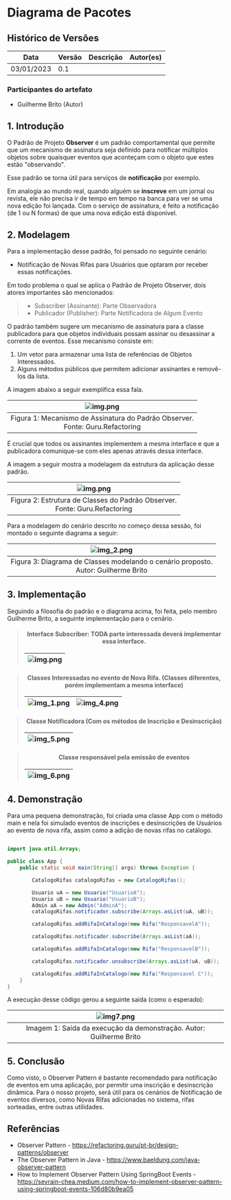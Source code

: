 # Diagrama de Pacotes

## Histórico de Versões

| Data       | Versão | Descrição | Autor(es) |
|------------|--------|-----------|-----------|
| 03/01/2023 | 0.1    |           |           |

### Participantes do artefato

- Guilherme Brito (Autor)

## 1. Introdução

O Padrão de Projeto **Observer** é um padrão comportamental que permite que um mecanismo de assinatura seja definido
para notificar múltiplos objetos
sobre quaisquer eventos que aconteçam com o objeto que estes estão "observando".

Esse padrão se torna útil para serviços de **notificação** por exemplo.

Em analogia ao mundo real, quando alguém se **inscreve** em um jornal ou revista, ele não precisa ir de tempo em tempo
na banca para ver se uma nova edição foi lançada. Com o serviço de assinatura, é feito a notificação (de 1 ou N formas)
de que
uma nova edição está disponível.

## 2. Modelagem

Para a implementação desse padrão, foi pensado no seguinte cenário:

- Notificação de Novas Rifas para Usuários que optaram por receber essas notificações.

Em todo problema o qual se aplica o Padrão de Projeto Observer, dois atores importantes são mencionados:

> - Subscriber (Assinante): Parte Observadora
> - Publicador (Publisher): Parte Notificadora de Algum Evento

O padrão também sugere um mecanismo de assinatura para a classe publicadora para que objetos individuais possam assinar
ou desassinar a corrente de eventos. Esse mecanismo consiste em:

1. Um vetor para armazenar uma lista de referências de Objetos Interessados.
2. Alguns métodos públicos que permitem adicionar assinantes e removê-los da lista.

A imagem abaixo a seguir exemplifica essa fala.

<center>

|                      ![img.png](../../../assets/observer1.png)                      |
|:-----------------------------------------------------------------------------------:|
| Figura 1: Mecanismo de Assinatura do Padrão Observer. <br/> Fonte: Guru.Refactoring |

</center>

É crucial que todos os assinantes implementem a mesma interface e que a publicadora comunique-se com eles apenas através
dessa interface.

A imagem a seguir mostra a modelagem da estrutura da aplicação desse padrão.

<center>

|                    ![img.png](../../../assets/observer2.png)                     |
|:--------------------------------------------------------------------------------:|
| Figura 2: Estrutura de Classes do Padrão Observer. <br/> Fonte: Guru.Refactoring |

</center>

Para a modelagem do cenário descrito no começo dessa sessão, foi montado o seguinte diagrama a seguir:

<center>

|                                 ![img_2.png](../../../assets/observerDiagramClass.png)                                  |
|:----------------------------------------------------------------------------------------:|
| Figura 3: Diagrama de Classes modelando o cenário proposto. <br/> Autor: Guilherme Brito |

</center>

## 3. Implementação

Seguindo a filosofia do padrão e o diagrama acima, foi feita, pelo membro Guilherme Brito, a seguinte implementação para
o
cenário.

<center>

> #### Interface Subscriber: TODA parte interessada deverá implementar essa interface.
> | ![img.png](../../../assets/observerSubscriberInt.png)                                                                       |
> |:-----:|

> #### Classes Interessadas no evento de Nova Rifa. (Classes diferentes, porém implementam a mesma interface)
> | ![img_1.png](../../../assets/observerUsuarioClass.png)| ![img_4.png](../../../assets/observerAdminClass.png)  |
> |:------------------------:|:-----:|

> #### Classe Notificadora (Com os métodos de Inscrição e Desinscrição)
> |  ![img_5.png](../../../assets/observerPublisher.png)   |
> |:-----:|

> #### Classe responsável pela emissão de eventos
> | ![img_6.png](../../../assets/observerCatalogoRifas.png)    |
> |:-----:|

</center>

## 4. Demonstração

Para uma pequena demonstração, foi criada uma classe App com o método main e nela foi simulado eventos de inscrições e
desinscrições de Usuários ao evento de nova rifa, assim como a adição de novas rifas no catálogo.

~~~ java

import java.util.Arrays;

public class App {
    public static void main(String[] args) throws Exception {

        CatalogoRifas catalogoRifas = new CatalogoRifas();

        Usuario uA = new Usuario("UsuarioA");
        Usuario uB = new Usuario("UsuarioB");
        Admin aA = new Admin("AdminA");
        catalogoRifas.notificador.subscribe(Arrays.asList(uA, uB));

        catalogoRifas.addRifaInCatalogo(new Rifa("ResponsavelA"));

        catalogoRifas.notificador.subscribe(Arrays.asList(aA));

        catalogoRifas.addRifaInCatalogo(new Rifa("ResponsavelB"));

        catalogoRifas.notificador.unsubscribe(Arrays.asList(uA, uB));

        catalogoRifas.addRifaInCatalogo(new Rifa("Responsavel C"));
    }
}

~~~

A execução desse código gerou a seguinte saída (como o esperado):

<center>

| ![img7.png](../../../assets/saidaObserver.png) |
|:--:|
| Imagem 1: Saída da execução da demonstração. Autor: Guilherme Brito |


</center>

## 5. Conclusão

Como visto, o Observer Pattern é bastante recomendado para notificação de eventos em uma aplicação, por permitir uma
inscrição e desinscrição dinâmica. Para o nosso projeto, será útil para os cenários de Notificação de eventos diversos,
como Novas Rifas adicionadas no sistema, rifas sorteadas, entre outras utilidades.

## Referências

- Observer Pattern - https://refactoring.guru/pt-br/design-patterns/observer
- The Observer Pattern in Java - https://www.baeldung.com/java-observer-pattern
- How to Implement Observer Pattern Using SpringBoot
  Events - https://sevrain-chea.medium.com/how-to-implement-observer-pattern-using-springboot-events-106d80b9ea05
